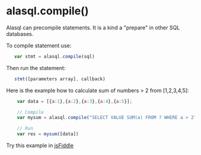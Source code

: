 # alasql.compile()

Alasql can precompile statements. It is a kind a "prepare" in other SQL databases.

To compile statement use:

```js
   var stmt = alasql.compile(sql)
```
Then run the statement:
```js
   stmt([parameters array], callback)
```

Here is the example how to calculate sum of numbers > 2 from [1,2,3,4,5]:
```js
    var data = [{a:1},{a:2},{a:3},{a:4},{a:5}];

    // Compile
    var mysum = alasql.compile("SELECT VALUE SUM(a) FROM ? WHERE a > 2");

    // Run
    var res = mysum([data])
```

Try this example in [jsFiddle](http://jsfiddle.net/7cn8kp16/)
